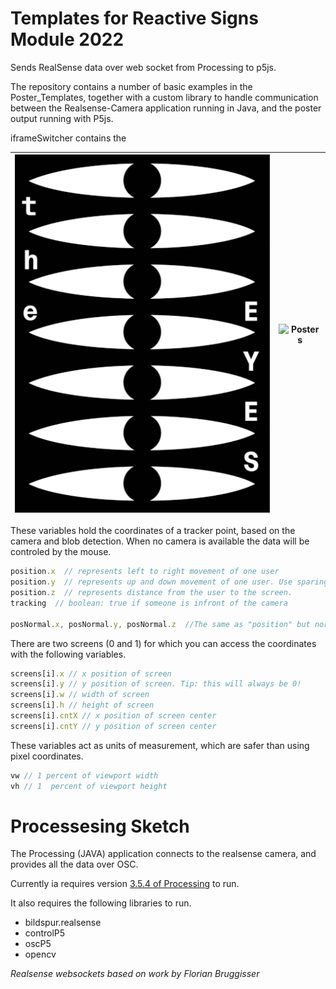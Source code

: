 # Templates for Reactive Signs Module 2022
Sends RealSense data over web socket from Processing to p5js.

The repository contains a number of basic examples in the Poster_Templates, together with a custom library to handle communication between the Realsense-Camera application running in Java, and the poster output running with P5js. 

iframeSwitcher contains the 

![Posters](/Raw/JT_Poster.gif?raw=true)| ![Posters](/Raw/RC_DS_Gif_Animation.gif?raw=true)         
:-------------------------------------:|:---------------------------------:

 These variables hold the coordinates of a tracker point, based on the camera and blob detection. When no camera is available the data will be controled by the mouse.

 ```javascript
 position.x  // represents left to right movement of one user 
 position.y  // represents up and down movement of one user. Use sparingly, as this movement is less intuitive. 
 position.z  // represents distance from the user to the screen. 
 tracking  // boolean: true if someone is infront of the camera 

 posNormal.x, posNormal.y, posNormal.z  //The same as "position" but normalised. i.e values between 0 and 1. 
```

There are two screens (0 and 1) for which you can access the coordinates with the following variables. 

 ```javascript
 screens[i].x // x position of screen
 screens[i].y // y position of screen. Tip: this will always be 0! 
 screens[i].w // width of screen
 screens[i].h // height of screen
 screens[i].cntX // x position of screen center
 screens[i].cntY // y position of screen center
```

These variables act as units of measurement, which are safer than using pixel coordinates. 
 ```javascript
vw // 1 percent of viewport width
vh // 1  percent of viewport height
```

# Processesing Sketch
The Processing (JAVA) application connects to the realsense camera, and provides all the data over OSC.

Currently ia requires version [3.5.4 of Processing]( https://processing.org/download) to run.   

It also requires the following libraries to run. 

- bildspur.realsense
- controlP5
- oscP5
- opencv

*Realsense websockets based on work by Florian Bruggisser*